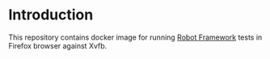 # Introduction
This repository contains docker image for running [Robot Framework](http://robotframework.org/) tests in Firefox browser against Xvfb.
